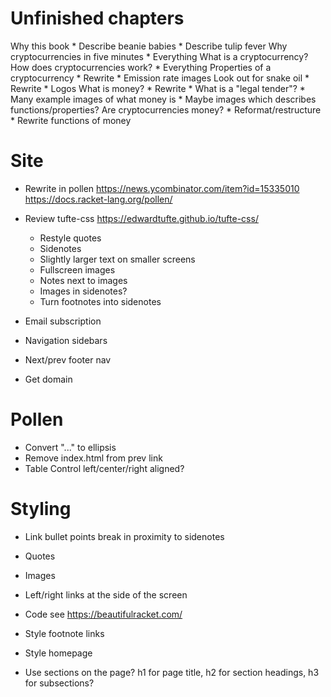 # Unfinished chapters

Why this book
    * Describe beanie babies
    * Describe tulip fever
Why cryptocurrencies in five minutes
    * Everything
What is a cryptocurrency?
  How does cryptocurrencies work?
    * Everything
  Properties of a cryptocurrency
    * Rewrite
    * Emission rate images
  Look out for snake oil
    * Rewrite
    * Logos
  What is money?
    * Rewrite
    * What is a "legal tender"?
    * Many example images of what money is
    * Maybe images which describes functions/properties?
  Are cryptocurrencies money?
    * Reformat/restructure
    * Rewrite functions of money

# Site

* Rewrite in pollen
    https://news.ycombinator.com/item?id=15335010
    https://docs.racket-lang.org/pollen/

* Review tufte-css
    https://edwardtufte.github.io/tufte-css/
    * Restyle quotes
    * Sidenotes
    * Slightly larger text on smaller screens
    * Fullscreen images
    * Notes next to images
    * Images in sidenotes?
    * Turn footnotes into sidenotes

* Email subscription
* Navigation sidebars
* Next/prev footer nav
* Get domain

# Pollen

* Convert "..." to ellipsis
* Remove index.html from prev link
* Table
    Control left/center/right aligned?

# Styling

* Link bullet points break in proximity to sidenotes
* Quotes
* Images
* Left/right links at the side of the screen

* Code
  see https://beautifulracket.com/
* Style footnote links
* Style homepage
* Use sections on the page? h1 for page title, h2 for section headings, h3 for subsections?

